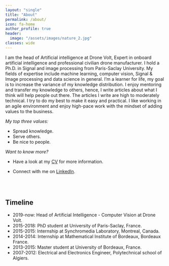 ```yaml
---
layout: "single"
title: "About"
permalink: /about/
icon: fa-home
author_profile: true
header:
  image: "/assets/images/nature_2.jpg"
classes: wide
---
```



I am the head of Artificial intelligence at Drone Volt, Expert in onboard artificial intelligence and professional civilian drone manufacturer. I hold a Ph.D. in Signal and image processing from Paris-Saclay University. My fields of expertise include machine learning, computer vision, Signal & Image processing and data science in general. I’m a learner for life, my goal is to increase the variance of my knowledge distribution. I enjoy mentoring and transfer my knowledge to others, hence, I write articles about what I think will help people out there. The articles I write are high to moderately technical. I try to do my best to make it easy and practical. I like working in an agile environment and enjoy high-pace work with the mindset of adding values to the business.

*My top three values:*
* Spread knowledge.
* Serve others.
* Be nice to people.




*Want to know more?*
* Have a look at my [CV](/assets/pdf/CV_detailed.pdf) for more information.

* Connect with me on [LinkedIn](https://www.linkedin.com/in/aminehy/).


<!-- Some numbers:
* Three countries
* mentored +60 engineering students
* successfully -->



<br/><br/>

## Timeline

- 2019-now: Head of Artificial Intelligence - Computer Vision at Drone Volt.
- 2015-2018: PhD student at University of Paris-Saclay, France.
- 2015-2015: Internship at Synchromedia Laboratory, Montreal, Canada.
- 2014-2014: Internship at Mathematical Institute of Bordeaux, Bordeaux France.
- 2013-2015: Master student at University of Bordeaux, France.
- 2007-2012: Electrical and Electronics Engineer, Polytechnical school of Algiers.
